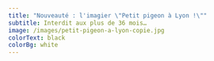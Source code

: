 ```yaml
---
title: "Nouveauté : l'imagier \"Petit pigeon à Lyon !\""
subtitle: Interdit aux plus de 36 mois…
image: /images/petit-pigeon-a-lyon-copie.jpg
colorText: black
colorBg: white
---
```

